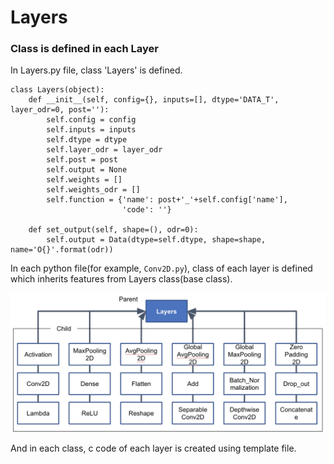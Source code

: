 # Layers  

### Class is defined in each Layer  

In Layers.py file, class 'Layers' is defined.   

```
class Layers(object):
    def __init__(self, config={}, inputs=[], dtype='DATA_T', layer_odr=0, post=''):
        self.config = config
        self.inputs = inputs
        self.dtype = dtype
        self.layer_odr = layer_odr
        self.post = post
        self.output = None
        self.weights = []
        self.weights_odr = []
        self.function = {'name': post+'_'+self.config['name'],
                         'code': ''}

    def set_output(self, shape=(), odr=0):
        self.output = Data(dtype=self.dtype, shape=shape, name='O{}'.format(odr))

```

In each python file(for example, ```Conv2D.py```), class of each layer is defined which inherits features from Layers class(base class).    

![Layers](./other/image/Layers.jpg)

And in each class, c code of each layer is created using template file.  
